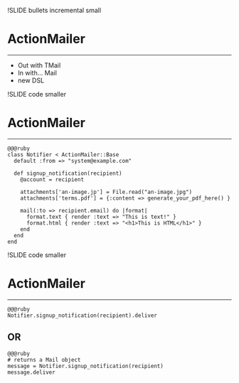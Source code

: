 !SLIDE bullets incremental small

# ActionMailer #
***
* Out with TMail
* In with... Mail
* new DSL

!SLIDE code smaller

# ActionMailer #
***
    @@@ruby
    class Notifier < ActionMailer::Base
      default :from => "system@example.com"

      def signup_notification(recipient)
        @account = recipient

        attachments['an-image.jp'] = File.read("an-image.jpg")
        attachments['terms.pdf'] = {:content => generate_your_pdf_here() }

        mail(:to => recipient.email) do |format|
          format.text { render :text => "This is text!" }
          format.html { render :text => "<h1>This is HTML</h1>" }
        end
      end
    end
    
!SLIDE code smaller

# ActionMailer #
***

    @@@ruby
    Notifier.signup_notification(recipient).deliver
    
## OR ##

    @@@ruby
    # returns a Mail object
    message = Notifier.signup_notification(recipient)
    message.deliver